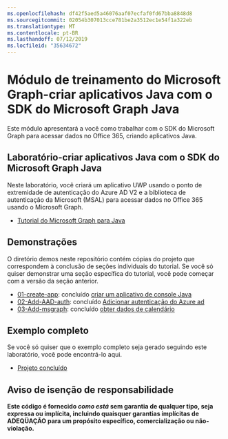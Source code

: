 ```yaml
---
ms.openlocfilehash: df42f5aed5a46076aaf07ecfaf0fd67bba8848d8
ms.sourcegitcommit: 02054b307013cce781be2a3512ec1e54f1a322eb
ms.translationtype: MT
ms.contentlocale: pt-BR
ms.lasthandoff: 07/12/2019
ms.locfileid: "35634672"
---
```

# <a name="microsoft-graph-training-module---build-java-apps-with-the-microsoft-graph-java-sdk"></a>Módulo de treinamento do Microsoft Graph-criar aplicativos Java com o SDK do Microsoft Graph Java

Este módulo apresentará a você como trabalhar com o SDK do Microsoft Graph para acessar dados no Office 365, criando aplicativos Java.

## <a name="lab---build-java-apps-with-the-microsoft-graph-java-sdk"></a>Laboratório-criar aplicativos Java com o SDK do Microsoft Graph Java

Neste laboratório, você criará um aplicativo UWP usando o ponto de extremidade de autenticação do Azure AD V2 e a biblioteca de autenticação da Microsoft (MSAL) para acessar dados no Office 365 usando o Microsoft Graph.

- [Tutorial do Microsoft Graph para Java](https://docs.microsoft.com/graph/tutorials/java)

## <a name="demos"></a>Demonstrações

O [](./demos) diretório demos neste repositório contém cópias do projeto que correspondem à conclusão de seções individuais do tutorial. Se você só quiser demonstrar uma seção específica do tutorial, você pode começar com a versão da seção anterior.

- [01-create-app](Demos/01-create-app): concluído [criar um aplicativo de console Java](https://docs.microsoft.com/graph/tutorials/java?tutorial-step=1)
- [02-Add-AAD-auth](Demos/02-add-aad-auth): concluído [Adicionar autenticação do Azure ad](https://docs.microsoft.com/graph/tutorials/java?tutorial-step=3)
- [03-Add-msgraph](Demos/03-add-msgraph): concluído [obter dados de calendário](https://docs.microsoft.com/graph/tutorials/java?tutorial-step=4)

## <a name="completed-sample"></a>Exemplo completo

Se você só quiser que o exemplo completo seja gerado seguindo este laboratório, você pode encontrá-lo aqui.

- [Projeto concluído](Demos/03-add-msgraph)

## <a name="disclaimer"></a>Aviso de isenção de responsabilidade

**Este código é fornecido _como está_ sem garantia de qualquer tipo, seja expressa ou implícita, incluindo quaisquer garantias implícitas de ADEQÜAÇÃO para um propósito específico, comercialização ou não-violação.**
